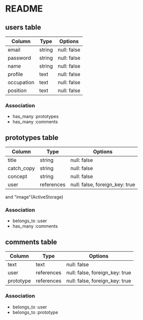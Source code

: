 # README

## users table

| Column     | Type   | Options     |
| ---------- | ------ | ----------- |
| email      | string | null: false |
| password   | string | null: false |
| name       | string | null: false |
| profile    | text   | null: false |
| occupation | text   | null: false |
| position   | text   | null: false |

### Association

- has_many :prototypes
- has_many :comments

## prototypes table

| Column     | Type       | Options                        |
| ---------- | ---------- | ------------------------------ |
| title      | string     | null: false                    |
| catch_copy | string     | null: false                    |
| concept    | string     | null: false                    |
| user       | references | null: false, foreign_key: true |

and "image"(ActiveStorage)

### Association

- belongs_to :user
- has_many   :comments

## comments table

| Column    | Type       | Options                        |
| --------- | ---------- | ------------------------------ |
| text      | text       | null: false                    |
| user      | references | null: false, foreign_key: true |
| prototype | references | null: false, foreign_key: true |

### Association

- belongs_to :user
- belongs_to :prototype